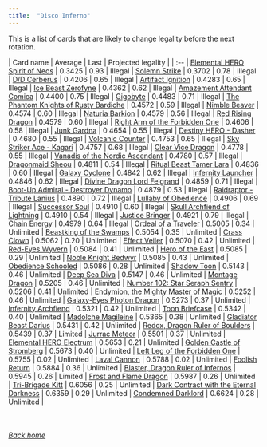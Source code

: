 ```yaml
---
title:  "Disco Inferno"
---
```


This is a list of cards that are likely to change legality before the next rotation.

| Card name | Average | Last | Projected legality |
| :-- |
[Elemental HERO Spirit of Neos](https://db.ygoprodeck.com/card/?search=Elemental%20HERO%20Spirit%20of%20Neos) | 0.3425 | 0.93 | Illegal |
[Solemn Strike](https://db.ygoprodeck.com/card/?search=Solemn%20Strike) | 0.3702 | 0.78 | Illegal |
[D/D Cerberus](https://db.ygoprodeck.com/card/?search=D/D%20Cerberus) | 0.4206 | 0.65 | Illegal |
[Artifact Ignition](https://db.ygoprodeck.com/card/?search=Artifact%20Ignition) | 0.4283 | 0.65 | Illegal |
[Ice Beast Zerofyne](https://db.ygoprodeck.com/card/?search=Ice%20Beast%20Zerofyne) | 0.4362 | 0.62 | Illegal |
[Amazement Attendant Comica](https://db.ygoprodeck.com/card/?search=Amazement%20Attendant%20Comica) | 0.4400 | 0.75 | Illegal |
[Gigobyte](https://db.ygoprodeck.com/card/?search=Gigobyte) | 0.4483 | 0.71 | Illegal |
[The Phantom Knights of Rusty Bardiche](https://db.ygoprodeck.com/card/?search=The%20Phantom%20Knights%20of%20Rusty%20Bardiche) | 0.4572 | 0.59 | Illegal |
[Nimble Beaver](https://db.ygoprodeck.com/card/?search=Nimble%20Beaver) | 0.4574 | 0.60 | Illegal |
[Naturia Barkion](https://db.ygoprodeck.com/card/?search=Naturia%20Barkion) | 0.4579 | 0.56 | Illegal |
[Red Rising Dragon](https://db.ygoprodeck.com/card/?search=Red%20Rising%20Dragon) | 0.4579 | 0.60 | Illegal |
[Right Arm of the Forbidden One](https://db.ygoprodeck.com/card/?search=Right%20Arm%20of%20the%20Forbidden%20One) | 0.4606 | 0.58 | Illegal |
[Junk Gardna](https://db.ygoprodeck.com/card/?search=Junk%20Gardna) | 0.4654 | 0.55 | Illegal |
[Destiny HERO - Dasher](https://db.ygoprodeck.com/card/?search=Destiny%20HERO%20-%20Dasher) | 0.4680 | 0.55 | Illegal |
[Volcanic Counter](https://db.ygoprodeck.com/card/?search=Volcanic%20Counter) | 0.4753 | 0.65 | Illegal |
[Sky Striker Ace - Kagari](https://db.ygoprodeck.com/card/?search=Sky%20Striker%20Ace%20-%20Kagari) | 0.4757 | 0.68 | Illegal |
[Clear Vice Dragon](https://db.ygoprodeck.com/card/?search=Clear%20Vice%20Dragon) | 0.4778 | 0.55 | Illegal |
[Vanadis of the Nordic Ascendant](https://db.ygoprodeck.com/card/?search=Vanadis%20of%20the%20Nordic%20Ascendant) | 0.4780 | 0.57 | Illegal |
[Dragonmaid Sheou](https://db.ygoprodeck.com/card/?search=Dragonmaid%20Sheou) | 0.4811 | 0.54 | Illegal |
[Ritual Beast Tamer Lara](https://db.ygoprodeck.com/card/?search=Ritual%20Beast%20Tamer%20Lara) | 0.4836 | 0.60 | Illegal |
[Galaxy Cyclone](https://db.ygoprodeck.com/card/?search=Galaxy%20Cyclone) | 0.4842 | 0.62 | Illegal |
[Infernity Launcher](https://db.ygoprodeck.com/card/?search=Infernity%20Launcher) | 0.4846 | 0.62 | Illegal |
[Divine Dragon Lord Felgrand](https://db.ygoprodeck.com/card/?search=Divine%20Dragon%20Lord%20Felgrand) | 0.4859 | 0.71 | Illegal |
[Boot-Up Admiral - Destroyer Dynamo](https://db.ygoprodeck.com/card/?search=Boot-Up%20Admiral%20-%20Destroyer%20Dynamo) | 0.4879 | 0.53 | Illegal |
[Raidraptor - Tribute Lanius](https://db.ygoprodeck.com/card/?search=Raidraptor%20-%20Tribute%20Lanius) | 0.4890 | 0.72 | Illegal |
[Lullaby of Obedience](https://db.ygoprodeck.com/card/?search=Lullaby%20of%20Obedience) | 0.4906 | 0.69 | Illegal |
[Successor Soul](https://db.ygoprodeck.com/card/?search=Successor%20Soul) | 0.4910 | 0.60 | Illegal |
[Skull Archfiend of Lightning](https://db.ygoprodeck.com/card/?search=Skull%20Archfiend%20of%20Lightning) | 0.4910 | 0.54 | Illegal |
[Justice Bringer](https://db.ygoprodeck.com/card/?search=Justice%20Bringer) | 0.4921 | 0.79 | Illegal |
[Chain Energy](https://db.ygoprodeck.com/card/?search=Chain%20Energy) | 0.4979 | 0.64 | Illegal |
[Ordeal of a Traveler](https://db.ygoprodeck.com/card/?search=Ordeal%20of%20a%20Traveler) | 0.5005 | 0.34 | Unlimited |
[Beastking of the Swamps](https://db.ygoprodeck.com/card/?search=Beastking%20of%20the%20Swamps) | 0.5054 | 0.35 | Unlimited |
[Crass Clown](https://db.ygoprodeck.com/card/?search=Crass%20Clown) | 0.5062 | 0.20 | Unlimited |
[Effect Veiler](https://db.ygoprodeck.com/card/?search=Effect%20Veiler) | 0.5070 | 0.42 | Unlimited |
[Red-Eyes Wyvern](https://db.ygoprodeck.com/card/?search=Red-Eyes%20Wyvern) | 0.5084 | 0.41 | Unlimited |
[Hero of the East](https://db.ygoprodeck.com/card/?search=Hero%20of%20the%20East) | 0.5085 | 0.29 | Unlimited |
[Noble Knight Bedwyr](https://db.ygoprodeck.com/card/?search=Noble%20Knight%20Bedwyr) | 0.5085 | 0.43 | Unlimited |
[Obedience Schooled](https://db.ygoprodeck.com/card/?search=Obedience%20Schooled) | 0.5086 | 0.28 | Unlimited |
[Shadow Toon](https://db.ygoprodeck.com/card/?search=Shadow%20Toon) | 0.5143 | 0.46 | Unlimited |
[Deep Sea Diva](https://db.ygoprodeck.com/card/?search=Deep%20Sea%20Diva) | 0.5147 | 0.46 | Unlimited |
[Montage Dragon](https://db.ygoprodeck.com/card/?search=Montage%20Dragon) | 0.5205 | 0.46 | Unlimited |
[Number 102: Star Seraph Sentry](https://db.ygoprodeck.com/card/?search=Number%20102:%20Star%20Seraph%20Sentry) | 0.5206 | 0.41 | Unlimited |
[Endymion, the Mighty Master of Magic](https://db.ygoprodeck.com/card/?search=Endymion,%20the%20Mighty%20Master%20of%20Magic) | 0.5252 | 0.46 | Unlimited |
[Galaxy-Eyes Photon Dragon](https://db.ygoprodeck.com/card/?search=Galaxy-Eyes%20Photon%20Dragon) | 0.5273 | 0.37 | Unlimited |
[Infernity Archfiend](https://db.ygoprodeck.com/card/?search=Infernity%20Archfiend) | 0.5321 | 0.42 | Unlimited |
[Toon Briefcase](https://db.ygoprodeck.com/card/?search=Toon%20Briefcase) | 0.5342 | 0.40 | Unlimited |
[Madolche Magileine](https://db.ygoprodeck.com/card/?search=Madolche%20Magileine) | 0.5365 | 0.38 | Unlimited |
[Gladiator Beast Darius](https://db.ygoprodeck.com/card/?search=Gladiator%20Beast%20Darius) | 0.5431 | 0.42 | Unlimited |
[Redox, Dragon Ruler of Boulders](https://db.ygoprodeck.com/card/?search=Redox,%20Dragon%20Ruler%20of%20Boulders) | 0.5439 | 0.37 | Limited |
[Jurrac Meteor](https://db.ygoprodeck.com/card/?search=Jurrac%20Meteor) | 0.5501 | 0.37 | Unlimited |
[Elemental HERO Electrum](https://db.ygoprodeck.com/card/?search=Elemental%20HERO%20Electrum) | 0.5653 | 0.21 | Unlimited |
[Golden Castle of Stromberg](https://db.ygoprodeck.com/card/?search=Golden%20Castle%20of%20Stromberg) | 0.5673 | 0.40 | Unlimited |
[Left Leg of the Forbidden One](https://db.ygoprodeck.com/card/?search=Left%20Leg%20of%20the%20Forbidden%20One) | 0.5755 | 0.02 | Unlimited |
[Laval Cannon](https://db.ygoprodeck.com/card/?search=Laval%20Cannon) | 0.5788 | 0.02 | Unlimited |
[Foolish Return](https://db.ygoprodeck.com/card/?search=Foolish%20Return) | 0.5884 | 0.36 | Unlimited |
[Blaster, Dragon Ruler of Infernos](https://db.ygoprodeck.com/card/?search=Blaster,%20Dragon%20Ruler%20of%20Infernos) | 0.5945 | 0.26 | Limited |
[Frost and Flame Dragon](https://db.ygoprodeck.com/card/?search=Frost%20and%20Flame%20Dragon) | 0.5987 | 0.26 | Unlimited |
[Tri-Brigade Kitt](https://db.ygoprodeck.com/card/?search=Tri-Brigade%20Kitt) | 0.6056 | 0.25 | Unlimited |
[Dark Contract with the Eternal Darkness](https://db.ygoprodeck.com/card/?search=Dark%20Contract%20with%20the%20Eternal%20Darkness) | 0.6359 | 0.29 | Unlimited |
[Condemned Darklord](https://db.ygoprodeck.com/card/?search=Condemned%20Darklord) | 0.6624 | 0.28 | Unlimited |

<br>

###### [Back home](index)